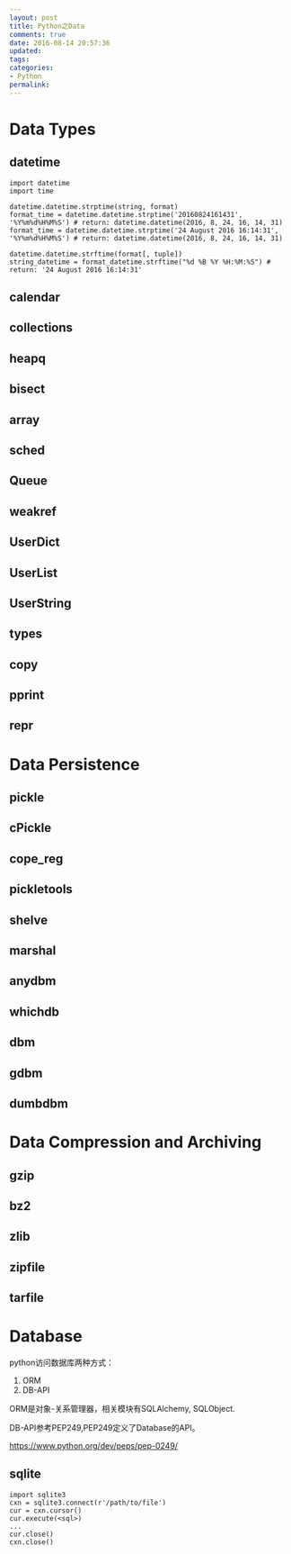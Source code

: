 ```yaml
---
layout: post
title: Python之Data
comments: true
date: 2016-08-14 20:57:36
updated:
tags:
categories:
- Python
permalink:
---
```


# Data Types

## datetime

    import datetime
    import time

    datetime.datetime.strptime(string, format)
    format_time = datetime.datetime.strptime('20160824161431', '%Y%m%d%H%M%S') # return: datetime.datetime(2016, 8, 24, 16, 14, 31)
    format_time = datetime.datetime.strptime('24 August 2016 16:14:31', '%Y%m%d%H%M%S') # return: datetime.datetime(2016, 8, 24, 16, 14, 31)

    datetime.datetime.strftime(format[, tuple])
    string_datetime = format_datetime.strftime("%d %B %Y %H:%M:%S") # return: '24 August 2016 16:14:31'

## calendar

## collections

## heapq

## bisect

## array

## sched

## Queue

## weakref

## UserDict

## UserList

## UserString

## types

## copy

## pprint

## repr

# Data Persistence

## pickle

## cPickle

## cope_reg

## pickletools

## shelve

## marshal

## anydbm

## whichdb

## dbm

## gdbm

## dumbdbm

# Data Compression and Archiving

## gzip

## bz2

## zlib

## zipfile

## tarfile

# Database

python访问数据库两种方式：
1. ORM
2. DB-API

ORM是对象-关系管理器，相关模块有SQLAlchemy, SQLObject.

DB-API参考PEP249,PEP249定义了Database的API。

<https://www.python.org/dev/peps/pep-0249/>

## sqlite

    import sqlite3
    cxn = sqlite3.connect(r'/path/to/file')
    cur = cxn.cursor()
    cur.execute(<sql>)
    ...
    cur.close()
    cxn.close()
